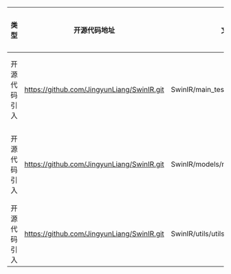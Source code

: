  | 类型   | 开源代码地址 | 文件名 | 公网IP地址/公网URL地址/域名/邮箱地址 | 用途说明    |
|------|--------|-----| ----------------------------------- |---------|
| 开源代码引入 | https://github.com/JingyunLiang/SwinIR.git | SwinIR/main_test_swinir.py    | https://github.com/JingyunLiang/SwinIR/releases/download/v0.0/ | 下载预训练模型 |
 | 开源代码引入 | https://github.com/JingyunLiang/SwinIR.git | SwinIR/models/network_vrt.py    | https://github.com/JingyunLiang/VRT/releases/download/v0.0/spynet_sintel_final-3d2a1287.pth | 下载预训练模型 |
 | 开源代码引入 | https://github.com/JingyunLiang/SwinIR.git | SwinIR/utils/utils_googledownload.py    | https://docs.google.com/uc?export=download | 下载依赖    |
 